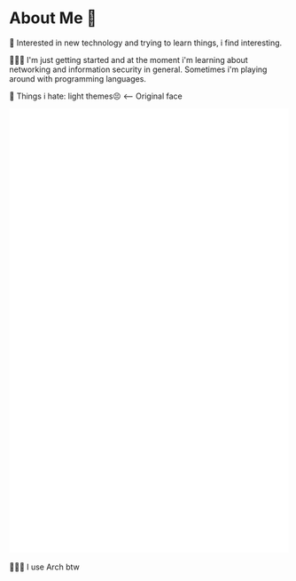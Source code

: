 # About Me 👋

🔭 Interested in new technology and trying to learn things, i find interesting. 

👨🏼‍💻 I'm just getting started and at the moment i'm learning about networking and information security in general. Sometimes i'm playing around with programming languages.

💩 Things i hate: light themes😣 <-- Original face

![Stats](https://github.com/marcel-kraatz/marcel-kraatz/blob/master/github-metrics.svg)

🧝🏼‍♂️ I use Arch btw
